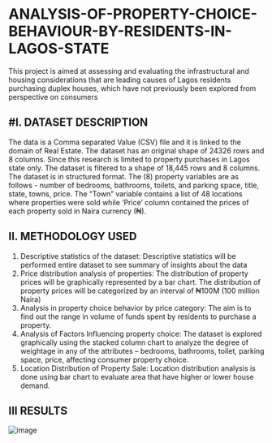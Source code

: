 # ANALYSIS-OF-PROPERTY-CHOICE-BEHAVIOUR-BY-RESIDENTS-IN-LAGOS-STATE
This project is aimed at assessing and evaluating the infrastructural and housing considerations that are leading causes of Lagos residents purchasing duplex houses, which have not previously been explored from perspective on consumers

#I. DATASET DESCRIPTION
---------------------------
The data is a Comma separated Value (CSV) file and it is linked to the domain of Real Estate. The dataset has an original shape of 24326 rows and 8 columns. Since this research is limited to property purchases in Lagos state only. The dataset is filtered to a shape of 18,445 rows and 8 columns. The dataset is in structured format.
The (8) property variables are as follows - number of bedrooms, bathrooms, toilets, and parking space, title, state, towns, price. The “Town” variable contains a list of 48 locations where properties were sold while ‘Price’ column contained the prices of each property sold in Naira currency (₦).  

II. METHODOLOGY USED
---------------------
1. Descriptive statistics of the dataset: Descriptive statistics will be performed entire dataset to see summary of insights about the data
2. Price distribution analysis of properties: The distribution of property prices will be graphically represented by a bar chart. The distribution of property prices will be categorized by an interval of ₦100M (100 million Naira)
3. Analysis in property choice behavior by price category: The aim is to find out the range in volume of funds spent by residents to purchase a property.
4. Analysis of Factors Influencing property choice: The dataset is explored graphically using the stacked column chart to analyze the degree of weightage in any of the attributes – bedrooms, bathrooms, toilet, parking space, price, affecting consumer property choice.
5. Location Distribution of Property Sale: Location distribution analysis is done using bar chart to evaluate area that have higher or lower house demand.


III RESULTS
-------------------------
![image](https://user-images.githubusercontent.com/61459286/215339485-603615d5-c6a6-4eb4-b389-049ab2823ef3.png)


